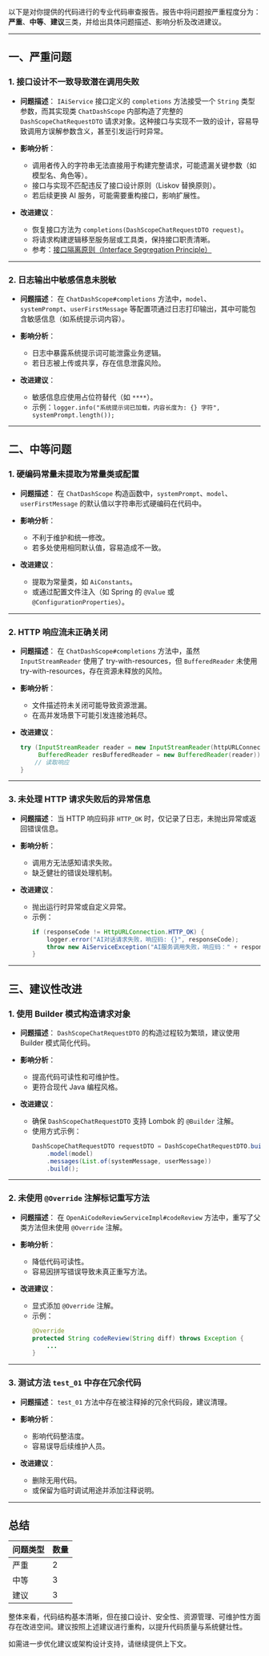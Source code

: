 以下是对你提供的代码进行的专业代码审查报告。报告中将问题按严重程度分为：**严重**、**中等**、**建议**三类，并给出具体问题描述、影响分析及改进建议。

---

## 一、严重问题

### 1. **接口设计不一致导致潜在调用失败**

- **问题描述**：
  `IAiService` 接口定义的 `completions` 方法接受一个 `String` 类型参数，而其实现类 `ChatDashScope` 内部构造了完整的 `DashScopeChatRequestDTO` 请求对象。这种接口与实现不一致的设计，容易导致调用方误解参数含义，甚至引发运行时异常。

- **影响分析**：
  - 调用者传入的字符串无法直接用于构建完整请求，可能遗漏关键参数（如模型名、角色等）。
  - 接口与实现不匹配违反了接口设计原则（Liskov 替换原则）。
  - 若后续更换 AI 服务，可能需要重构接口，影响扩展性。

- **改进建议**：
  - 恢复接口方法为 `completions(DashScopeChatRequestDTO request)`。
  - 将请求构建逻辑移至服务层或工具类，保持接口职责清晰。
  - 参考：[接口隔离原则（Interface Segregation Principle）](https://en.wikipedia.org/wiki/Interface_segregation_principle)

---

### 2. **日志输出中敏感信息未脱敏**

- **问题描述**：
  在 `ChatDashScope#completions` 方法中，`model`、`systemPrompt`、`userFirstMessage` 等配置项通过日志打印输出，其中可能包含敏感信息（如系统提示词内容）。

- **影响分析**：
  - 日志中暴露系统提示词可能泄露业务逻辑。
  - 若日志被上传或共享，存在信息泄露风险。

- **改进建议**：
  - 敏感信息应使用占位符替代（如 `****`）。
  - 示例：`logger.info("系统提示词已加载，内容长度为: {} 字符", systemPrompt.length());`

---

## 二、中等问题

### 1. **硬编码常量未提取为常量类或配置**

- **问题描述**：
  在 `ChatDashScope` 构造函数中，`systemPrompt`、`model`、`userFirstMessage` 的默认值以字符串形式硬编码在代码中。

- **影响分析**：
  - 不利于维护和统一修改。
  - 若多处使用相同默认值，容易造成不一致。

- **改进建议**：
  - 提取为常量类，如 `AiConstants`。
  - 或通过配置文件注入（如 Spring 的 `@Value` 或 `@ConfigurationProperties`）。

---

### 2. **HTTP 响应流未正确关闭**

- **问题描述**：
  在 `ChatDashScope#completions` 方法中，虽然 `InputStreamReader` 使用了 try-with-resources，但 `BufferedReader` 未使用 try-with-resources，存在资源未释放的风险。

- **影响分析**：
  - 文件描述符未关闭可能导致资源泄漏。
  - 在高并发场景下可能引发连接池耗尽。

- **改进建议**：
  ```java
  try (InputStreamReader reader = new InputStreamReader(httpURLConnection.getInputStream());
       BufferedReader resBufferedReader = new BufferedReader(reader)) {
      // 读取响应
  }
  ```

---

### 3. **未处理 HTTP 请求失败后的异常信息**

- **问题描述**：
  当 HTTP 响应码非 `HTTP_OK` 时，仅记录了日志，未抛出异常或返回错误信息。

- **影响分析**：
  - 调用方无法感知请求失败。
  - 缺乏健壮的错误处理机制。

- **改进建议**：
  - 抛出运行时异常或自定义异常。
  - 示例：
    ```java
    if (responseCode != HttpURLConnection.HTTP_OK) {
        logger.error("AI对话请求失败，响应码: {}", responseCode);
        throw new AiServiceException("AI服务调用失败，响应码：" + responseCode);
    }
    ```

---

## 三、建议性改进

### 1. **使用 Builder 模式构造请求对象**

- **问题描述**：
  `DashScopeChatRequestDTO` 的构造过程较为繁琐，建议使用 Builder 模式简化代码。

- **影响分析**：
  - 提高代码可读性和可维护性。
  - 更符合现代 Java 编程风格。

- **改进建议**：
  - 确保 `DashScopeChatRequestDTO` 支持 Lombok 的 `@Builder` 注解。
  - 使用方式示例：
    ```java
    DashScopeChatRequestDTO requestDTO = DashScopeChatRequestDTO.builder()
        .model(model)
        .messages(List.of(systemMessage, userMessage))
        .build();
    ```

---

### 2. **未使用 `@Override` 注解标记重写方法**

- **问题描述**：
  在 `OpenAiCodeReviewServiceImpl#codeReview` 方法中，重写了父类方法但未使用 `@Override` 注解。

- **影响分析**：
  - 降低代码可读性。
  - 容易因拼写错误导致未真正重写方法。

- **改进建议**：
  - 显式添加 `@Override` 注解。
  - 示例：
    ```java
    @Override
    protected String codeReview(String diff) throws Exception {
        ...
    }
    ```

---

### 3. **测试方法 `test_01` 中存在冗余代码**

- **问题描述**：
  `test_01` 方法中存在被注释掉的冗余代码段，建议清理。

- **影响分析**：
  - 影响代码整洁度。
  - 容易误导后续维护人员。

- **改进建议**：
  - 删除无用代码。
  - 或保留为临时调试用途并添加注释说明。

---

## 总结

| 问题类型 | 数量 |
|----------|------|
| 严重     | 2    |
| 中等     | 3    |
| 建议     | 3    |

整体来看，代码结构基本清晰，但在接口设计、安全性、资源管理、可维护性方面存在改进空间。建议按照上述建议进行重构，以提升代码质量与系统健壮性。

如需进一步优化建议或架构设计支持，请继续提供上下文。
